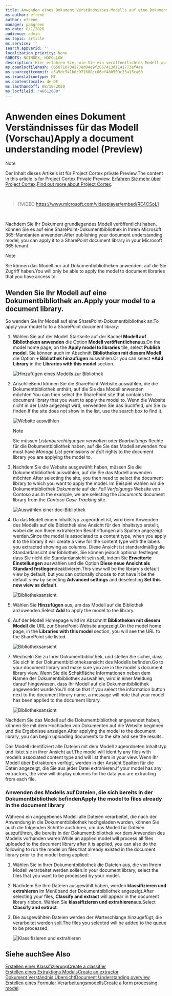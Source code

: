 ```yaml
---
title: Anwenden eines Dokument Verständnisses-Modells auf eine Dokumentbibliothek (Vorschau)
ms.author: efrene
author: efrene
manager: pamgreen
ms.date: 8/1/2020
audience: admin
ms.topic: article
ms.service: ''
search.appverid: ''
localization_priority: None
ROBOTS: NOINDEX, NOFOLLOW
description: Hier erfahren Sie, wie Sie ein veröffentlichtes Modell auf eine SharePoint-Dokumentbibliothek anwenden.
ms.openlocfilehash: 0658710704273ed04e9f2067413d1141773ef4aa
ms.sourcegitcommit: a3a5dc541b0c971608cc86ef480509c25a13ca60
ms.translationtype: MT
ms.contentlocale: de-DE
ms.lasthandoff: 08/10/2020
ms.locfileid: "46612680"
---
```

# <a name="apply-a-document-understanding-model-preview"></a><span data-ttu-id="fff78-103">Anwenden eines Dokument Verständnisses für das Modell (Vorschau)</span><span class="sxs-lookup"><span data-stu-id="fff78-103">Apply a document understanding model (Preview)</span></span>

> [!Note] 
> <span data-ttu-id="fff78-104">Der Inhalt dieses Artikels ist für Project Cortex private Preview.</span><span class="sxs-lookup"><span data-stu-id="fff78-104">The content in this article is for Project Cortex Private Preview.</span></span> <span data-ttu-id="fff78-105">[Erfahren Sie mehr über Project Cortex](https://aka.ms/projectcortex).</span><span class="sxs-lookup"><span data-stu-id="fff78-105">[Find out more about Project Cortex](https://aka.ms/projectcortex).</span></span>

</br>

> [!VIDEO https://www.microsoft.com/videoplayer/embed/RE4CSoL]

</br>

<span data-ttu-id="fff78-106">Nachdem Sie Ihr Dokument grundlegendes Modell veröffentlicht haben, können Sie es auf eine SharePoint-Dokumentbibliothek in Ihrem Microsoft 365-Mandanten anwenden.</span><span class="sxs-lookup"><span data-stu-id="fff78-106">After publishing your document understanding model, you can apply it to a SharePoint document library in your Microsoft 365 tenant.</span></span>

> [!Note]
> <span data-ttu-id="fff78-107">Sie können das Modell nur auf Dokumentbibliotheken anwenden, auf die Sie Zugriff haben.</span><span class="sxs-lookup"><span data-stu-id="fff78-107">You will only be able to apply the model to document libraries that you have access to.</span></span>


## <a name="apply-your-model-to-a-document-library"></a><span data-ttu-id="fff78-108">Wenden Sie Ihr Modell auf eine Dokumentbibliothek an.</span><span class="sxs-lookup"><span data-stu-id="fff78-108">Apply your model to a document library.</span></span>

<span data-ttu-id="fff78-109">So wenden Sie Ihr Modell auf eine SharePoint-Dokumentbibliothek an:</span><span class="sxs-lookup"><span data-stu-id="fff78-109">To apply your model to to a SharePoint document library:</span></span>

1. <span data-ttu-id="fff78-110">Wählen Sie auf der Modell Startseite auf der Kachel **Modell auf Bibliotheken anwenden** die Option **Modell veröffentlichen**aus.</span><span class="sxs-lookup"><span data-stu-id="fff78-110">On the model home page, on the **Apply model to libraries** tile, select **Publish model**.</span></span> <span data-ttu-id="fff78-111">Sie können auch im Abschnitt **Bibliotheken mit diesem Modell** die Option **+ Bibliothek hinzufügen** auswählen.</span><span class="sxs-lookup"><span data-stu-id="fff78-111">Or you can  select  **+Add Library** in the **Libraries with this model** section.</span></span> </br>

    ![Hinzufügen eines Modells zur Bibliothek](../media/content-understanding/apply-to-library.png)</br>

2. <span data-ttu-id="fff78-113">Anschließend können Sie die SharePoint-Website auswählen, die die Dokumentbibliothek enthält, auf die Sie das Modell anwenden möchten.</span><span class="sxs-lookup"><span data-stu-id="fff78-113">You can then select the SharePoint site that contains the document library that you want to apply the model to.</span></span> <span data-ttu-id="fff78-114">Wenn die Website nicht in der Liste angezeigt wird, verwenden Sie das Suchfeld, um Sie zu finden.</span><span class="sxs-lookup"><span data-stu-id="fff78-114">If the site does not show in the list, use the search box to find it.</span></span></br>

    ![Website auswählen](../media/content-understanding/site-search.png)</br>

    > [!Note]
    > <span data-ttu-id="fff78-116">Sie müssen *Listenberechtigungen verwalten* oder *Bearbeitungs* Rechte für die Dokumentbibliothek haben, auf die Sie das Modell anwenden.</span><span class="sxs-lookup"><span data-stu-id="fff78-116">You must have *Manage List* permissions or *Edit* rights to the document library you are applying the model to.</span></span></br>

3. <span data-ttu-id="fff78-117">Nachdem Sie die Website ausgewählt haben, müssen Sie die Dokumentbibliothek auswählen, auf die Sie das Modell anwenden möchten.</span><span class="sxs-lookup"><span data-stu-id="fff78-117">After selecting the site, you then need to select the document library to which you want to apply the model.</span></span> <span data-ttu-id="fff78-118">Im Beispiel wählen wir die Dokumentbibliothek *Dokumente* auf der *Fall Verfolgungs* Website von Contoso aus.</span><span class="sxs-lookup"><span data-stu-id="fff78-118">In the example, we are selecting the *Documents* document library from the *Contoso Case Tracking* site.</span></span></br>

    ![Auswählen einer doc-Bibliothek](../media/content-understanding/select-doc-library.png)</br>

4. <span data-ttu-id="fff78-120">Da das Modell einem Inhaltstyp zugeordnet ist, wird beim Anwenden des Modells auf die Bibliothek eine Ansicht für den Inhaltstyp erstellt, wobei die von Ihnen extrahierten Beschriftungen als Spalten angezeigt werden.</span><span class="sxs-lookup"><span data-stu-id="fff78-120">Since the model is associated to a content type, when you apply it to the library it will create a view for the content type with the labels you extracted showing as columns.</span></span> <span data-ttu-id="fff78-121">Diese Ansicht ist standardmäßig die Standardansicht der Bibliothek, Sie können jedoch optional festlegen, dass Sie nicht die Standardansicht sein soll, indem Sie **Erweiterte Einstellungen** auswählen und die Option **Diese neue Ansicht als Standard festlegen**deaktivieren.</span><span class="sxs-lookup"><span data-stu-id="fff78-121">This view will be the library's default view by default, but you can optionally choose to not have it be the default view by selecting **Advanced settings** and deselecting **Set this new view as default**.</span></span></br>

    ![Bibliotheksansicht](../media/content-understanding/library-view.png)</br>

5. <span data-ttu-id="fff78-123">Wählen Sie **Hinzufügen** aus, um das Modell auf die Bibliothek anzuwenden.</span><span class="sxs-lookup"><span data-stu-id="fff78-123">Select **Add** to apply the model to the library.</span></span> 
6. <span data-ttu-id="fff78-124">Auf der Modell Homepage wird im Abschnitt **Bibliotheken mit diesem Modell** die URL zur SharePoint-Website angezeigt.</span><span class="sxs-lookup"><span data-stu-id="fff78-124">On the model home page, in the **Libraries with this model** section, you will see the URL to the SharePoint site listed.</span></span></br>

    ![Bibliotheksansicht](../media/content-understanding/selected-library.png)</br>

7. <span data-ttu-id="fff78-126">Wechseln Sie zu Ihrer Dokumentbibliothek, und stellen Sie sicher, dass Sie sich in der Dokumentbibliotheksansicht des Modells befinden.</span><span class="sxs-lookup"><span data-stu-id="fff78-126">Go to your document library and make sure you are in the model's document library view.</span></span> <span data-ttu-id="fff78-127">Wenn Sie die Schaltfläche Informationen neben dem Namen der Dokumentbibliothek auswählen, wird in einer Meldung darauf hingewiesen, dass Ihr Modell auf die Dokumentbibliothek angewendet wurde.</span><span class="sxs-lookup"><span data-stu-id="fff78-127">You'll notice that if you select the information button next to the document library name, a message will note that your model has been applied to the document library.</span></span>

    ![Bibliotheksansicht](../media/content-understanding/info-du.png)</br> 


<span data-ttu-id="fff78-129">Nachdem Sie das Modell auf die Dokumentbibliothek angewendet haben, können Sie mit dem Hochladen von Dokumenten auf die Website beginnen und die Ergebnisse anzeigen.</span><span class="sxs-lookup"><span data-stu-id="fff78-129">After applying the model to the document library, you can begin uploading documents to the site and see the results.</span></span>

<span data-ttu-id="fff78-130">Das Modell identifiziert alle Dateien mit dem Modell zugeordneten Inhaltstyp und listet sie in ihrer Ansicht auf.</span><span class="sxs-lookup"><span data-stu-id="fff78-130">The model will identify any files with model’s associated content type and will list them in your view.</span></span> <span data-ttu-id="fff78-131">Wenn Ihr Modell über Extraktoren verfügt, werden in der Ansicht Spalten für die Daten angezeigt, die Sie aus jeder Datei extrahieren.</span><span class="sxs-lookup"><span data-stu-id="fff78-131">If your model has any extractors, the view will display columns for the data you are extracting from each file.</span></span>

### <a name="apply-the-model-to-files-already-in-the-document-library"></a><span data-ttu-id="fff78-132">Anwenden des Modells auf Dateien, die sich bereits in der Dokumentbibliothek befinden</span><span class="sxs-lookup"><span data-stu-id="fff78-132">Apply the model to files already in the document library</span></span>

<span data-ttu-id="fff78-133">Während ein angegebenes Modell alle Dateien verarbeitet, die nach der Anwendung in die Dokumentbibliothek hochgeladen wurden, können Sie auch die folgenden Schritte ausführen, um das Modell für Dateien auszuführen, die bereits in der Dokumentbibliothek vor dem Anwenden des Modells vorhanden waren:</span><span class="sxs-lookup"><span data-stu-id="fff78-133">While an applied model will process all files uploaded to the document library after it is applied, you can also do the following to run the model on files that already existed in the document library prior to the model being applied:</span></span>

1. <span data-ttu-id="fff78-134">Wählen Sie in Ihrer Dokumentbibliothek die Dateien aus, die von Ihrem Modell verarbeitet werden sollen.</span><span class="sxs-lookup"><span data-stu-id="fff78-134">In your document library, select the files that you want to be processed by your model.</span></span>
2. <span data-ttu-id="fff78-135">Nachdem Sie Ihre Dateien ausgewählt haben, werden **klassifizieren und extrahieren** im Menüband der Dokumentbibliothek angezeigt.</span><span class="sxs-lookup"><span data-stu-id="fff78-135">After selecting your files, **Classify and extract** will appear in the document library ribbon.</span></span> <span data-ttu-id="fff78-136">Wählen Sie **klassifizieren und extrahieren**aus.</span><span class="sxs-lookup"><span data-stu-id="fff78-136">Select **Classify and extract**.</span></span>
3. <span data-ttu-id="fff78-137">Die ausgewählten Dateien werden der Warteschlange hinzugefügt, die verarbeitet werden soll.</span><span class="sxs-lookup"><span data-stu-id="fff78-137">The files you selected will be added to the queue to be processed.</span></span>

      ![Klassifizieren und extrahieren](../media/content-understanding/extract-classify.png)</br> 





## <a name="see-also"></a><span data-ttu-id="fff78-139">Siehe auch</span><span class="sxs-lookup"><span data-stu-id="fff78-139">See Also</span></span>
[<span data-ttu-id="fff78-140">Erstellen einer Klassifizierung</span><span class="sxs-lookup"><span data-stu-id="fff78-140">Create a classifier</span></span>](create-a-classifier.md)</br>
[<span data-ttu-id="fff78-141">Erstellen eines Extraktions Moduls</span><span class="sxs-lookup"><span data-stu-id="fff78-141">Create an extractor</span></span>](create-an-extractor.md)</br>
[<span data-ttu-id="fff78-142">Dokument Verständnis Übersicht</span><span class="sxs-lookup"><span data-stu-id="fff78-142">Document Understanding overview</span></span>](document-understanding-overview.md)</br>
[<span data-ttu-id="fff78-143">Erstellen eines Formular Verarbeitungsmodells</span><span class="sxs-lookup"><span data-stu-id="fff78-143">Create a form processing model</span></span>](create-a-form-processing-model.md)  





